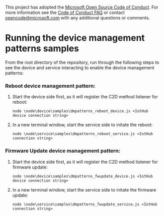 This project has adopted the [Microsoft Open Source Code of Conduct](https://opensource.microsoft.com/codeofconduct/). For more information see the [Code of Conduct FAQ](https://opensource.microsoft.com/codeofconduct/faq/) or contact [opencode@microsoft.com](mailto:opencode@microsoft.com) with any additional questions or comments.

# Running the device management patterns samples

From the root directory of the repository, run through the following steps to see the device and service interacting to enable the device management patterns:

### Reboot device management pattern:

1. Start the device side first, as it will register the C2D method listener for reboot:
    ```
    node \node\device\samples\dmpatterns_reboot_device.js <IotHub device connection string>
    ```

2. In a new terminal window, start the service side to initate the reboot:

    ```
    node \node\service\samples\dmpatterns_reboot_service.js <IotHub connection string>
    ```


### Firmware Update device management pattern:

1. Start the device side first, as it will register the C2D method listener for firmware update:

    ```
    node \node\device\samples\dmpatterns_fwupdate_device.js <IotHub device connection string>
    ```

2. In a new terminal window, start the service side to initate the firmware update:

    ```
    node \node\service\samples\dmpatterns_fwupdate_service.js <IotHub connection string>
    ```


